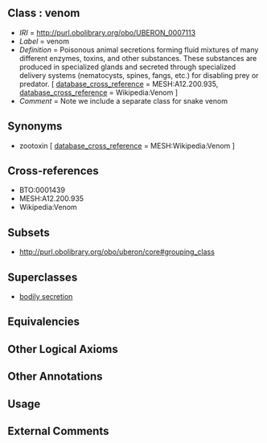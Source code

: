 
## Class : venom

 * *IRI* = http://purl.obolibrary.org/obo/UBERON_0007113
 * *Label* = venom
 * *Definition* = Poisonous animal secretions forming fluid mixtures of many different enzymes, toxins, and other substances. These substances are produced in specialized glands and secreted through specialized delivery systems (nematocysts, spines, fangs, etc.) for disabling prey or predator. [ [database_cross_reference](../../ef/oboInOwl#hasDbXref.md) = MESH:A12.200.935, [database_cross_reference](../../ef/oboInOwl#hasDbXref.md) = Wikipedia:Venom ]
 * *Comment* = Note we include a separate class for snake venom

## Synonyms

 * zootoxin [ [database_cross_reference](../../ef/oboInOwl#hasDbXref.md) = MESH:Wikipedia:Venom ]

## Cross-references

 * BTO:0001439
 * MESH:A12.200.935
 * Wikipedia:Venom

## Subsets

 * http://purl.obolibrary.org/obo/uberon/core#grouping_class

## Superclasses

 * [bodily secretion](../../UBERON/56/UBERON_0000456.md)

## Equivalencies


## Other Logical Axioms


## Other Annotations


## Usage


## External Comments

